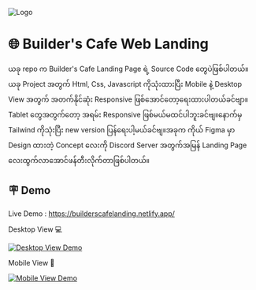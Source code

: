 
![Logo](https://us-east-1.tixte.net/uploads/omega.tixte.co/screenshot_for_builder's_cafe_landing.png)


# 🌐 Builder's Cafe Web Landing

ယခု repo က Builder's Cafe Landing Page ရဲ့ Source Code ​တွေပဲဖြစ်ပါတယ်။ယခု Project အတွက် Html, Css, Javascript ကိုသုံးထားပြီး Mobile နဲ့ Desktop View အတွက် အတက်နိုင်ဆုံး Responsive ဖြစ်​အောင်​တော့​ရေးထားပါတယ်ခင်ဗျာ။Tablet ​တွေအတွက်​တော့ အရမ်း Responsive ဖြစ်မယ်မထင်ပါဘူးခင်ဗျ။​နောက်မှ Tailwind ကိုသုံးပြီး new version ပြန်​ရေးပါ့မယ်ခင်ဗျ။အခုက ကိုယ် Figma မှာ Design ထားတဲ့ Concept ​လေးကို Discord Server အတွက်အမြန် Landing Page ​လေးထွက်လာ​အောင်ဖန်တီးလိုက်တာဖြစ်ပါတယ်။


## 🪧 Demo

Live Demo : https://builderscafelanding.netlify.app/

Desktop View 💻

[![Desktop View Demo](https://omega.tixte.co/r/builder'scafedesktop.gif)](https://github.com/tterb/atomic-design-ui/blob/master/LICENSEs)

Mobile View 📲

[![Mobile View Demo](https://us-east-1.tixte.net/uploads/omega.tixte.co/mobile.png)](https://github.com/tterb/atomic-design-ui/blob/master/LICENSEs)


